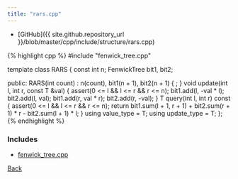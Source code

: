 ```yaml
---
title: "rars.cpp"
---
```


- [GitHub]({{ site.github.repository_url }}/blob/master/cpp/include/structure/rars.cpp)

{% highlight cpp %}
#include "fenwick_tree.cpp"

template <typename T> class RARS {
  const int n;
  FenwickTree<T> bit1, bit2;

public:
  RARS(int count) : n(count), bit1(n + 1), bit2(n + 1) { ; }
  void update(int l, int r, const T &val) {
    assert(0 <= l && l <= r && r <= n);
    bit1.add(l, -val * l);
    bit2.add(l, val);
    bit1.add(r, val * r);
    bit2.add(r, -val);
  }
  T query(int l, int r) const {
    assert(0 <= l && l <= r && r <= n);
    return bit1.sum(l + 1, r + 1) + bit2.sum(r + 1) * r - bit2.sum(l + 1) * l;
  }
  using value_type = T;
  using update_type = T;
};
{% endhighlight %}

### Includes

- [fenwick_tree.cpp](fenwick_tree)

[Back](../..)
